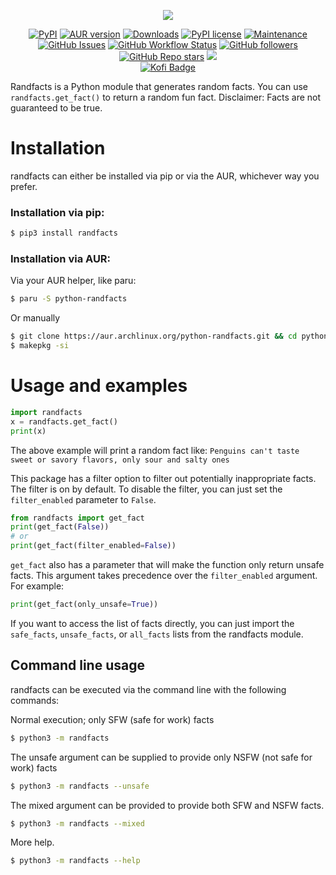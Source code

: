 <p align="center">
<img src="https://raw.githubusercontent.com/TabulateJarl8/randfacts/master/imgs/logo-embedded-font.svg" />
</p>
<p align="center">
	<a href="https://badge.fury.io/py/randfacts"><img alt="PyPI" src="https://img.shields.io/pypi/v/randfacts" /></a>
	<a href="https://aur.archlinux.org/packages/python-randfacts/"><img alt="AUR version" src="https://img.shields.io/aur/version/python-randfacts"></a>
	<a href="https://pepy.tech/project/randfacts"><img alt="Downloads" src="https://pepy.tech/badge/randfacts" /></a>
	<a href="https://pypi.python.org/pypi/randfacts/"><img alt="PyPI license" src="https://img.shields.io/pypi/l/randfacts.svg" /></a>
	<a href="https://GitHub.com/TabulateJarl8/randfacts/graphs/commit-activity"><img alt="Maintenance" src="https://img.shields.io/badge/Maintained%3F-yes-green.svg" /></a>
	<a href="https://GitHub.com/TabulateJarl8/randfacts/issues/"><img alt="GitHub Issues" src="https://img.shields.io/github/issues/TabulateJarl8/randfacts.svg" /></a>
	<a href="https://github.com/TabulateJarl8/randfacts/actions/workflows/main.yml"><img alt="GitHub Workflow Status" src="https://img.shields.io/github/actions/workflow/status/TabulateJarl8/randfacts/main.yml?branch=master&label=Duplicate%20Facts%20Test" /></a>
	<a href="https://github.com/TabulateJarl8"><img alt="GitHub followers" src="https://img.shields.io/github/followers/TabulateJarl8?style=social" /></a>
	<a href="https://github.com/TabulateJarl8/randfacts"><img alt="GitHub Repo stars" src="https://img.shields.io/github/stars/TabulateJarl8/randfacts?style=social" /></a>
	<a href="https://codecov.io/gh/TabulateJarl8/randfacts"><img src="https://codecov.io/gh/TabulateJarl8/randfacts/graph/badge.svg?token=HUQJ88VXLQ"/></a>
	<br>
	<a href="https://ko-fi.com/L4L3L7IO2"><img alt="Kofi Badge" src="https://ko-fi.com/img/githubbutton_sm.svg" /></a>
</p>

Randfacts is a Python module that generates random facts. You can use `randfacts.get_fact()` to return a random fun fact. Disclaimer: Facts are not guaranteed to be true.

# Installation

randfacts can either be installed via pip or via the AUR, whichever way you prefer.

### Installation via pip:

```sh
$ pip3 install randfacts
```

### Installation via AUR:

Via your AUR helper, like paru:
```sh
$ paru -S python-randfacts
```

Or manually
```sh
$ git clone https://aur.archlinux.org/python-randfacts.git && cd python-randfacts
$ makepkg -si
```

# Usage and examples

```python
import randfacts
x = randfacts.get_fact()
print(x)
```
The above example will print a random fact like:
`Penguins can't taste sweet or savory flavors, only sour and salty ones`

This package has a filter option to filter out potentially inappropriate facts. The filter is on by default. To disable the filter, you can just set the `filter_enabled` parameter to `False`.
```python
from randfacts import get_fact
print(get_fact(False))
# or
print(get_fact(filter_enabled=False))
```

`get_fact` also has a parameter that will make the function only return unsafe facts. This argument takes precedence over the `filter_enabled` argument. For example:

```py
print(get_fact(only_unsafe=True))
```

If you want to access the list of facts directly, you can just import the `safe_facts`, `unsafe_facts`, or `all_facts` lists from the randfacts module.


## Command line usage

randfacts can be executed via the command line with the following commands:

Normal execution; only SFW (safe for work) facts

```sh
$ python3 -m randfacts
```

The unsafe argument can be supplied to provide only NSFW (not safe for work) facts

```sh
$ python3 -m randfacts --unsafe
```

The mixed argument can be provided to provide both SFW and NSFW facts.

```sh
$ python3 -m randfacts --mixed
```

More help.

```sh
$ python3 -m randfacts --help
```
